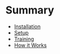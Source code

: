 # Summary

* [Installation](docs/installation.md)
* [Setup](docs/setup.md)
* [Training](docs/training.md)
* [How it Works](docs/how_it_works.md)

